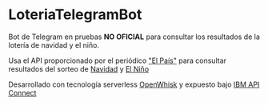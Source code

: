 # LoteriaTelegramBot
Bot de Telegram en pruebas **NO OFICIAL** para consultar los resultados de la lotería de navidad y el niño.

Usa el API proporcionado por el periódico ["El País"](http://elpais.com/) para consultar resultados del sorteo de [Navidad](http://servicios.elpais.com/sorteos/loteria-navidad/api/) y [El Niño](http://servicios.elpais.com/sorteos/loteria-del-nino/api/)

Desarrollado con tecnología serverless [OpenWhisk](openwhisk.org) y expuesto bajo [IBM API Connect](http://www-03.ibm.com/software/products/es/api-connect)
